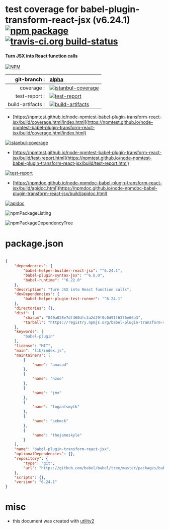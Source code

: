 # test coverage for  babel-plugin-transform-react-jsx (v6.24.1)  [![npm package](https://img.shields.io/npm/v/npmtest-babel-plugin-transform-react-jsx.svg?style=flat-square)](https://www.npmjs.org/package/npmtest-babel-plugin-transform-react-jsx) [![travis-ci.org build-status](https://api.travis-ci.org/npmtest/node-npmtest-babel-plugin-transform-react-jsx.svg)](https://travis-ci.org/npmtest/node-npmtest-babel-plugin-transform-react-jsx)
#### Turn JSX into React function calls

[![NPM](https://nodei.co/npm/babel-plugin-transform-react-jsx.png?downloads=true&downloadRank=true&stars=true)](https://www.npmjs.com/package/babel-plugin-transform-react-jsx)

| git-branch : | [alpha](https://github.com/npmtest/node-npmtest-babel-plugin-transform-react-jsx/tree/alpha)|
|--:|:--|
| coverage : | [![istanbul-coverage](https://npmtest.github.io/node-npmtest-babel-plugin-transform-react-jsx/build/coverage.badge.svg)](https://npmtest.github.io/node-npmtest-babel-plugin-transform-react-jsx/build/coverage.html/index.html)|
| test-report : | [![test-report](https://npmtest.github.io/node-npmtest-babel-plugin-transform-react-jsx/build/test-report.badge.svg)](https://npmtest.github.io/node-npmtest-babel-plugin-transform-react-jsx/build/test-report.html)|
| build-artifacts : | [![build-artifacts](https://npmtest.github.io/node-npmtest-babel-plugin-transform-react-jsx/glyphicons_144_folder_open.png)](https://github.com/npmtest/node-npmtest-babel-plugin-transform-react-jsx/tree/gh-pages/build)|

- [https://npmtest.github.io/node-npmtest-babel-plugin-transform-react-jsx/build/coverage.html/index.html](https://npmtest.github.io/node-npmtest-babel-plugin-transform-react-jsx/build/coverage.html/index.html)

[![istanbul-coverage](https://npmtest.github.io/node-npmtest-babel-plugin-transform-react-jsx/build/screenCapture.buildCi.browser.%252Ftmp%252Fbuild%252Fcoverage.lib.html.png)](https://npmtest.github.io/node-npmtest-babel-plugin-transform-react-jsx/build/coverage.html/index.html)

- [https://npmtest.github.io/node-npmtest-babel-plugin-transform-react-jsx/build/test-report.html](https://npmtest.github.io/node-npmtest-babel-plugin-transform-react-jsx/build/test-report.html)

[![test-report](https://npmtest.github.io/node-npmtest-babel-plugin-transform-react-jsx/build/screenCapture.buildCi.browser.%252Ftmp%252Fbuild%252Ftest-report.html.png)](https://npmtest.github.io/node-npmtest-babel-plugin-transform-react-jsx/build/test-report.html)

- [https://npmdoc.github.io/node-npmdoc-babel-plugin-transform-react-jsx/build/apidoc.html](https://npmdoc.github.io/node-npmdoc-babel-plugin-transform-react-jsx/build/apidoc.html)

[![apidoc](https://npmdoc.github.io/node-npmdoc-babel-plugin-transform-react-jsx/build/screenCapture.buildCi.browser.%252Ftmp%252Fbuild%252Fapidoc.html.png)](https://npmdoc.github.io/node-npmdoc-babel-plugin-transform-react-jsx/build/apidoc.html)

![npmPackageListing](https://npmtest.github.io/node-npmtest-babel-plugin-transform-react-jsx/build/screenCapture.npmPackageListing.svg)

![npmPackageDependencyTree](https://npmtest.github.io/node-npmtest-babel-plugin-transform-react-jsx/build/screenCapture.npmPackageDependencyTree.svg)



# package.json

```json

{
    "dependencies": {
        "babel-helper-builder-react-jsx": "^6.24.1",
        "babel-plugin-syntax-jsx": "^6.8.0",
        "babel-runtime": "^6.22.0"
    },
    "description": "Turn JSX into React function calls",
    "devDependencies": {
        "babel-helper-plugin-test-runner": "^6.24.1"
    },
    "directories": {},
    "dist": {
        "shasum": "840a028e7df460dfc3a2d29f0c0d91f6376e66a3",
        "tarball": "https://registry.npmjs.org/babel-plugin-transform-react-jsx/-/babel-plugin-transform-react-jsx-6.24.1.tgz"
    },
    "keywords": [
        "babel-plugin"
    ],
    "license": "MIT",
    "main": "lib/index.js",
    "maintainers": [
        {
            "name": "amasad"
        },
        {
            "name": "hzoo"
        },
        {
            "name": "jmm"
        },
        {
            "name": "loganfsmyth"
        },
        {
            "name": "sebmck"
        },
        {
            "name": "thejameskyle"
        }
    ],
    "name": "babel-plugin-transform-react-jsx",
    "optionalDependencies": {},
    "repository": {
        "type": "git",
        "url": "https://github.com/babel/babel/tree/master/packages/babel-plugin-transform-react-jsx"
    },
    "scripts": {},
    "version": "6.24.1"
}
```



# misc
- this document was created with [utility2](https://github.com/kaizhu256/node-utility2)
